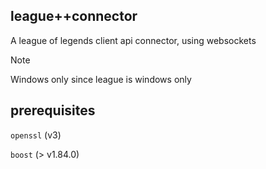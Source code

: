 ## league++connector
A league of legends client api connector, using websockets

> [!NOTE]  
> Windows only since league is windows only

## prerequisites
`openssl` (v3)

`boost` (> v1.84.0)
